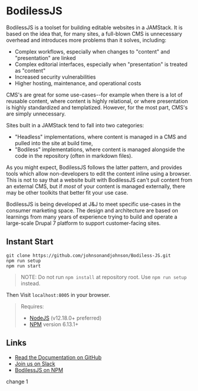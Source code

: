 # BodilessJS

BodilessJS is a toolset for building editable websites in a JAMStack. It is based on the idea that, for many sites, a full-blown CMS is unnecessary overhead and introduces more problems than it solves, including:

- Complex workflows, especially when changes to "content" and "presentation" are linked
- Complex editorial interfaces, especially when "presentation" is treated as "content"
- Increased security vulnerabilities
- Higher hosting, maintenance, and operational costs

CMS's are great for some use-cases--for example when there is a lot of reusable content, where content is highly relational, or where presentation is highly standardized and templatized. However, for the most part, CMS's are simply unnecessary.

Sites built in a JAMStack tend to fall into two categories:

- "Headless" implementations, where content is managed in a CMS and pulled into the site at build time,
- "Bodiless" implementations, where content is managed alongside the code in the repository (often in markdown files). 
  
As you might expect, BodilessJS follows the latter pattern, and provides tools which allow non-developers to edit the content inline using a browser. This is not to say that a website built with BodilessJS can't pull content from an external CMS, but if *most* of your content is managed externally, there may be other toolkits that better fit your use case.

BodilessJS is being developed at J&J to meet specific use-cases in the consumer marketing space. The design and architecture are based on learnings from many years of experience trying to build and operate a large-scale Drupal 7 platform to support customer-facing sites.

## Instant Start

```
git clone https://github.com/johnsonandjohnson/Bodiless-JS.git
npm run setup
npm run start
```
> NOTE: Do not run `npm install` at repository root.  Use `npm run setup` instead.

Then Visit `localhost:8005` in your browser.

> Requires:
> - [NodeJS](https://nodejs.org/en/download/) (v12.18.0+ preferred)
> - [NPM](https://docs.npmjs.com/) version 6.13.1+

## Links

- [Read the Documentation on GitHub](https://johnsonandjohnson.github.io/Bodiless-JS)
- [Join us on Slack](https://bodiless-js.slack.com/join/shared_invite/enQtODk2NzI3NDU3NTQxLWQwNzJkOTgxODFlMTAwNDg4Mzc2YmU2OTgzYjIwZjZjYTJkY2QwYjBjNDhjM2QyM2RmNTEzOWNkYmVmNmI1YzM)
- [BodilessJS on NPM](https://www.npmjs.com/org/bodiless)

change 1

